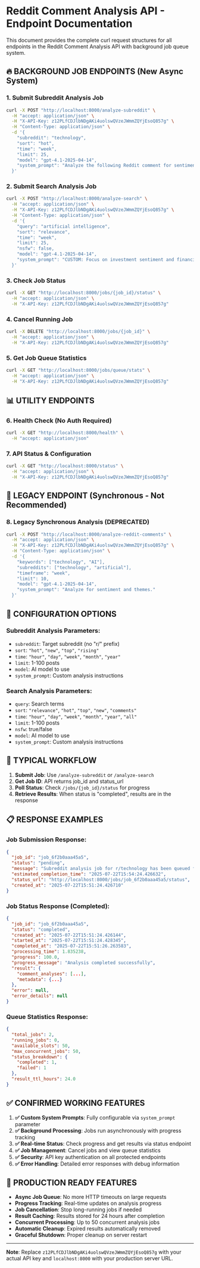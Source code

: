 # Reddit Comment Analysis API - Endpoint Documentation

This document provides the complete curl request structures for all endpoints in the Reddit Comment Analysis API with background job queue system.

## 🔥 **BACKGROUND JOB ENDPOINTS** (New Async System)

### **1. Submit Subreddit Analysis Job**

```bash
curl -X POST "http://localhost:8000/analyze-subreddit" \
  -H "accept: application/json" \
  -H "X-API-Key: z12PLfCDJlbNDgAKi4uolswQVzeJWmmZQYjEsoQ857g" \
  -H "Content-Type: application/json" \
  -d '{
    "subreddit": "technology",
    "sort": "hot",
    "time": "week",
    "limit": 25,
    "model": "gpt-4.1-2025-04-14",
    "system_prompt": "Analyze the following Reddit comment for sentiment (positive/negative/neutral), main theme, and purchase intent (high/medium/low/none). Focus on technology adoption patterns."
  }'
```

### **2. Submit Search Analysis Job**

```bash
curl -X POST "http://localhost:8000/analyze-search" \
  -H "accept: application/json" \
  -H "X-API-Key: z12PLfCDJlbNDgAKi4uolswQVzeJWmmZQYjEsoQ857g" \
  -H "Content-Type: application/json" \
  -d '{
    "query": "artificial intelligence",
    "sort": "relevance",
    "time": "week",
    "limit": 25,
    "nsfw": false,
    "model": "gpt-4.1-2025-04-14",
    "system_prompt": "CUSTOM: Focus on investment sentiment and financial implications. Identify buy/sell signals and price predictions."
  }'
```

### **3. Check Job Status**

```bash
curl -X GET "http://localhost:8000/jobs/{job_id}/status" \
  -H "accept: application/json" \
  -H "X-API-Key: z12PLfCDJlbNDgAKi4uolswQVzeJWmmZQYjEsoQ857g"
```

### **4. Cancel Running Job**

```bash
curl -X DELETE "http://localhost:8000/jobs/{job_id}" \
  -H "accept: application/json" \
  -H "X-API-Key: z12PLfCDJlbNDgAKi4uolswQVzeJWmmZQYjEsoQ857g"
```

### **5. Get Job Queue Statistics**

```bash
curl -X GET "http://localhost:8000/jobs/queue/stats" \
  -H "accept: application/json" \
  -H "X-API-Key: z12PLfCDJlbNDgAKi4uolswQVzeJWmmZQYjEsoQ857g"
```

## 📊 **UTILITY ENDPOINTS**

### **6. Health Check** (No Auth Required)

```bash
curl -X GET "http://localhost:8000/health" \
  -H "accept: application/json"
```

### **7. API Status & Configuration**

```bash
curl -X GET "http://localhost:8000/status" \
  -H "accept: application/json" \
  -H "X-API-Key: z12PLfCDJlbNDgAKi4uolswQVzeJWmmZQYjEsoQ857g"
```

## 🔧 **LEGACY ENDPOINT** (Synchronous - Not Recommended)

### **8. Legacy Synchronous Analysis** (DEPRECATED)

```bash
curl -X POST "http://localhost:8000/analyze-reddit-comments" \
  -H "accept: application/json" \
  -H "X-API-Key: z12PLfCDJlbNDgAKi4uolswQVzeJWmmZQYjEsoQ857g" \
  -H "Content-Type: application/json" \
  -d '{
    "keywords": ["technology", "AI"],
    "subreddits": ["technology", "artificial"],
    "timeframe": "week",
    "limit": 10,
    "model": "gpt-4.1-2025-04-14",
    "system_prompt": "Analyze for sentiment and themes."
  }'
```

## 🎯 **CONFIGURATION OPTIONS**

### **Subreddit Analysis Parameters:**

- `subreddit`: Target subreddit (no "r/" prefix)
- `sort`: `"hot"`, `"new"`, `"top"`, `"rising"`
- `time`: `"hour"`, `"day"`, `"week"`, `"month"`, `"year"`
- `limit`: 1-100 posts
- `model`: AI model to use
- `system_prompt`: Custom analysis instructions

### **Search Analysis Parameters:**

- `query`: Search terms
- `sort`: `"relevance"`, `"hot"`, `"top"`, `"new"`, `"comments"`
- `time`: `"hour"`, `"day"`, `"week"`, `"month"`, `"year"`, `"all"`
- `limit`: 1-100 posts
- `nsfw`: true/false
- `model`: AI model to use
- `system_prompt`: Custom analysis instructions

## 🔄 **TYPICAL WORKFLOW**

1. **Submit Job**: Use `/analyze-subreddit` or `/analyze-search`
2. **Get Job ID**: API returns job_id and status_url
3. **Poll Status**: Check `/jobs/{job_id}/status` for progress
4. **Retrieve Results**: When status is "completed", results are in the response

## 📋 **RESPONSE EXAMPLES**

### Job Submission Response:

```json
{
  "job_id": "job_6f2b0aaa45a5",
  "status": "pending",
  "message": "Subreddit analysis job for r/technology has been queued for processing",
  "estimated_completion_time": "2025-07-22T15:54:24.426632",
  "status_url": "http://localhost:8000/jobs/job_6f2b0aaa45a5/status",
  "created_at": "2025-07-22T15:51:24.426710"
}
```

### Job Status Response (Completed):

```json
{
  "job_id": "job_6f2b0aaa45a5",
  "status": "completed",
  "created_at": "2025-07-22T15:51:24.426144",
  "started_at": "2025-07-22T15:51:24.428345",
  "completed_at": "2025-07-22T15:51:26.263583",
  "processing_time": 1.835238,
  "progress": 100.0,
  "progress_message": "Analysis completed successfully",
  "result": {
    "comment_analyses": [...],
    "metadata": {...}
  },
  "error": null,
  "error_details": null
}
```

### Queue Statistics Response:

```json
{
  "total_jobs": 2,
  "running_jobs": 0,
  "available_slots": 50,
  "max_concurrent_jobs": 50,
  "status_breakdown": {
    "completed": 1,
    "failed": 1
  },
  "result_ttl_hours": 24.0
}
```

## ✅ **CONFIRMED WORKING FEATURES**

1. **✅ Custom System Prompts**: Fully configurable via `system_prompt` parameter
2. **✅ Background Processing**: Jobs run asynchronously with progress tracking
3. **✅ Real-time Status**: Check progress and get results via status endpoint
4. **✅ Job Management**: Cancel jobs and view queue statistics
5. **✅ Security**: API key authentication on all protected endpoints
6. **✅ Error Handling**: Detailed error responses with debug information

## 🚀 **PRODUCTION READY FEATURES**

- **Async Job Queue**: No more HTTP timeouts on large requests
- **Progress Tracking**: Real-time updates on analysis progress
- **Job Cancellation**: Stop long-running jobs if needed
- **Result Caching**: Results stored for 24 hours after completion
- **Concurrent Processing**: Up to 50 concurrent analysis jobs
- **Automatic Cleanup**: Expired results automatically removed
- **Graceful Shutdown**: Proper cleanup on server restart

---

**Note**: Replace `z12PLfCDJlbNDgAKi4uolswQVzeJWmmZQYjEsoQ857g` with your actual API key and `localhost:8000` with your production server URL.
